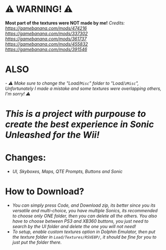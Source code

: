 
# **⚠️ WARNING! ⚠️**
**Most part of the textures were NOT made by me!**
*Credits:
https://gamebanana.com/mods/474216
https://gamebanana.com/mods/337302
https://gamebanana.com/mods/361737
https://gamebanana.com/mods/455832
https://gamebanana.com/mods/391546*
# ALSO
*- ⚠️ Make sure to change the "Load/`Misc`" folder to "Load/`zMisc`", Unfortunately I made a mistake and some textures were overlapping others, I'm sorry! ⚠️*
# *This is a project with purpouse to create the best experience in Sonic Unleashed for the Wii!*

# Changes:
- *UI, Skyboxes, Maps, QTE Prompts, Buttons and Sonic*

# How to Download?
- *You can simply press Code, and Download zip, its better since you its versatile and multi-choice, you have multiple Sonics, its recommended to choose only ONE folder, then you can delete all the others. You also have to choose between PS3 and XB360 buttons, you just need to search by the UI folder and delete the one you will not need!*
- *To setup, enable custom textures option in Dolphin Emulator, then put the texture folder in `Load/Textures/RSVE8P/`, it should be fine for you to just put the folder there.*
